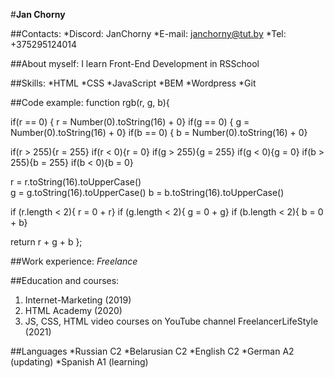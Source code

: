 #**Jan Chorny**

##Contacts:
*Discord: JanChorny
*E-mail: janchorny@tut.by
*Tel: +375295124014

##About myself:
I learn Front-End Development in RSSchool

##Skills:
*HTML
*CSS
*JavaScript
*BEM
*Wordpress
*Git

##Code example:
function rgb(r, g, b){
 
  if(r == 0) { r = Number(0).toString(16) + 0}
  if(g == 0) { g = Number(0).toString(16)  + 0}
  if(b == 0) { b = Number(0).toString(16)  + 0}
  
  if(r > 255){r = 255}
  if(r < 0){r = 0}
  if(g > 255){g = 255}
  if(g < 0){g = 0}
  if(b > 255){b = 255}
  if(b < 0){b = 0}

  r = r.toString(16).toUpperCase()     
  g = g.toString(16).toUpperCase() 
  b = b.toString(16).toUpperCase()

  if (r.length < 2){ r = 0 + r}
  if (g.length < 2){ g = 0 + g}
  if (b.length < 2){ b = 0 + b}

  return r + g + b
};

##Work experience:
_Freelance_

##Education and courses:
1. Internet-Marketing (2019)
2. HTML Academy (2020)
3. JS, CSS, HTML video courses on YouTube channel FreelancerLifeStyle (2021)

##Languages
*Russian C2
*Belarusian C2
*English C2
*German A2 (updating)
*Spanish A1 (learning)
